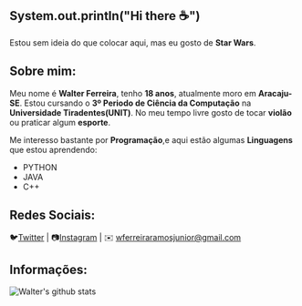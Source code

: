 ## System.out.println("Hi there ☕")
Estou sem ideia do que colocar aqui, mas eu gosto de **Star Wars**.

## Sobre mim:
Meu nome é **Walter Ferreira**, tenho **18 anos**, atualmente moro em **Aracaju-SE**.
 Estou cursando o **3º Periodo de Ciência da Computação** na **Universidade Tiradentes(UNIT)**.
 No meu tempo livre gosto de tocar **violão** ou praticar algum **esporte**.

Me interesso bastante por **Programação**,e aqui estão algumas **Linguagens** que estou aprendendo:
  * PYTHON
  * JAVA
  * C++
  
## Redes Sociais:

🐦[Twitter](https://twitter.com/walter_chuno) |
📷[Instagram](https://www.instagram.com/walter.chuno/) |
✉️ wferreiraramosjunior@gmail.com


## Informações:

![Walter's github stats](https://github-readme-stats.vercel.app/api?username=FerreiraWalter&show_icons=true&theme=dark)
